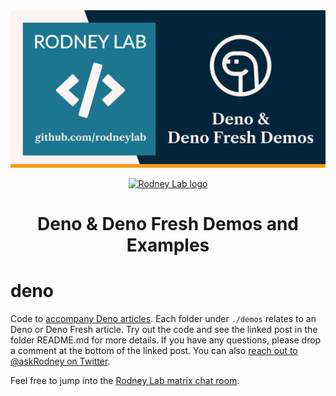 <img src="./images/rodneylab-github-deno.png" alt="Rodney Lab deno Github banner">

<p align="center">
  <a aria-label="Open Rodney Lab site" href="https://rodneylab.com" rel="nofollow noopener noreferrer">
    <img alt="Rodney Lab logo" src="https://rodneylab.com/assets/icon.png" width="60" />
  </a>
</p>
<h1 align="center">
  Deno & Deno Fresh Demos and Examples
</h1>

# deno

Code to
<a aria-label="Open Rodney Lab DEno articles" href="https://rodneylab.com/tags/deno/">accompany
Deno articles</a>. Each folder under `./demos` relates to an Deno or Deno Fresh
article. Try out the code and see the linked post in the folder README.md for
more details. If you have any questions, please drop a comment at the bottom of
the linked post. You can also
<a aria-label="Reach out to Rodney on Twitter" href="https://twitter.com/intent/user?screen_name=askRodney">reach
out to @askRodney on Twitter</a>.

Feel free to jump into the
[Rodney Lab matrix chat room](https://matrix.to/#/%23rodney:matrix.org).
